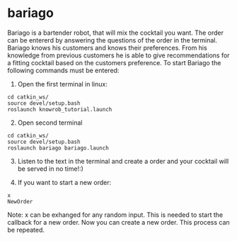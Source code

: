 # bariago

Bariago is a bartender robot, that will mix the cocktail you want. The order can be entererd by answering the questions of the order in the terminal. Bariago knows his customers
and knows their preferences. From his knowledge  from previous customers he is able to give recommendations for a fitting cocktail based on the customers preference. To start 
Bariago the following commands must be entered:
1. Open the first terminal in linux:
```
cd catkin_ws/
source devel/setup.bash
roslaunch knowrob_tutorial.launch
```
2. Open second terminal
```
cd catkin_ws/
source devel/setup.bash
roslaunch bariago bariago.launch
```
3. Listen to the text in the terminal and create a order and your cocktail will be served in no time!:)

4. If you want to start a new order:
```
x
NewOrder
```
Note: x can be exhanged for any random input. This is needed to start the callback for a new order.
Now you can create a new order. This process can be repeated.